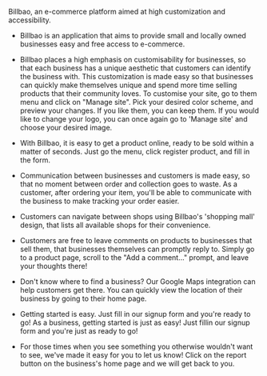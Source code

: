 Billbao, an e-commerce platform aimed at high customization and accessibility.

- Billbao is an application that aims to provide small and locally owned businesses easy and free access to e-commerce.

- Billbao places a high emphasis on customisability for businesses, so that each business has a unique aesthetic that customers can identify the business with.
This customization is made easy so that businesses can quickly make themselves unique and spend more time selling products that their community loves. To customise your site, go to them menu and click on "Manage site". Pick your desired color scheme, and preview your changes. If you like them, you can keep them.
If you would like to change your logo, you can once again go to 'Manage site' and choose your desired image.

- With Billbao, it is easy to get a product online, ready to be sold within a matter of seconds. Just go the menu, click register product, and fill in the form.

- Communication between businesses and customers is made easy, so that no moment between order and collection goes to waste. As a customer, after ordering your item, you'll be able to communicate with the business to make tracking your order easier.

- Customers can navigate between shops using Billbao's 'shopping mall' design, that lists all available shops for their convenience.

- Customers are free to leave comments on products to businesses that sell them, that businesses themselves can promptly reply to. Simply go to a product page, scroll to the "Add a comment..." prompt, and leave your thoughts there!

- Don't know where to find a business? Our Google Maps integration can help customers get there. You can quickly view the location of their business by going to their home page.


- Getting started is easy. Just fill in our signup form and you're ready to go!
As a business, getting started is just as easy! Just fillin our signup form and you're just as ready to go!

- For those times when you see something you otherwise wouldn't want to see, we've made it easy for you to let us know! Click on the report button on the business's home page and we will get back to you.
